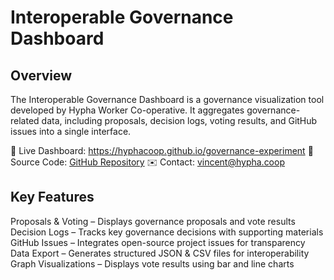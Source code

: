 # Interoperable Governance Dashboard

## Overview

The Interoperable Governance Dashboard is a governance visualization tool developed by Hypha Worker Co-operative. It aggregates governance-related data, including proposals, decision logs, voting results, and GitHub issues into a single interface.

📌 Live Dashboard: https://hyphacoop.github.io/governance-experiment
📂 Source Code: [GitHub Repository](https://github.com/hyphacoop/governance-experiment/blob/main/dashboard)
✉️ Contact: vincent@hypha.coop

## Key Features

Proposals & Voting – Displays governance proposals and vote results
Decision Logs – Tracks key governance decisions with supporting materials
GitHub Issues – Integrates open-source project issues for transparency
Data Export – Generates structured JSON & CSV files for interoperability
Graph Visualizations – Displays vote results using bar and line charts